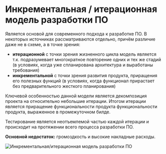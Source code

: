 # Инкрементальная / итерационная модель разработки ПО

Является основой для современного подхода к разработке ПО. В некоторых источниках рассматриваются отдельно, причём различие даже не в схеме, а в точке зрения:
- **итерационной** с точки зрения жизненного цикла модель является т.к. подразумевает многократное повторение одних и тех же стадий (в условиях, когда уже спланирована архитектура и выработаны требования)
- **инкрементальной** с точки зрения развития продукта, приращения его полезных функций (в условиях, когда функционал прирастает без предварительного жесткого планирования)

Ключевой особенностью данной модели является декомпозиция проекта на относительно небольшие итерации. Итогом итерации является приращение функциональности продукта функциональности продукта, выраженное в промежуточном билде.

Тестирование является неотъемлемой частью каждой итерации и происходит на протяжении всего процесса разработки ПО. 

**Основной недостаток:** громоздкость и высокие накладные расходы.

![Инкрементальная/итерационная модель разработки ПО](https://i2.paste.pics/5d6ad0511fd28b7ad278d0483fcbe5f5.png?trs=3c07f3b3bb674f751fc6247c660eb022e63fe94972ffb6a940bb2096adeba4a5&rand=mKrs7WA01P)